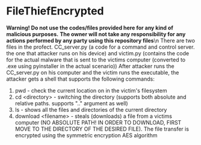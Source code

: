 # FileThiefEncrypted
**Warning! Do not use the codes/files provided here for any kind of malicious purposes.**
**The owner will not take any responsibility for any actions performed by any party using this repository files**\n
There are two files in the profect. CC_server.py (a code for a command and control server. the one that attacker runs on his device) and victim.py (contains the code for the actual malware that is sent to the victims computer (converted to .exe using pyinstaller in the actual scenario))
After attacker runs the CC_server.py on his computer and the victim runs the executable, the attacker gets a shell that supports the following commands:
  1. pwd - check the current location on in the victim's filesystem
  2. cd \<directory\> - switching the directory (supports both absolute and relative paths. supports ".." argument as well)
  3. ls - shows all the files and directories of the current directory
  4. download \<filename\> - steals (downloads) a file from a victims computer (NO ABSOLUTE PATH! IN ORDER TO DOWNLOAD, FIRST MOVE TO THE DIRECTORY OF THE DESIRED FILE). The file transfer is encrypted using the symmetric encryption AES algorithm

